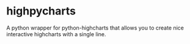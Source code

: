 # highpycharts
A python wrapper for python-highcharts that allows you to create nice interactive highcharts with a single line.
